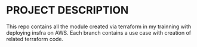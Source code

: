 # PROJECT DESCRIPTION

This repo contains all the module created via terraform in my trainning with deploying insfra on AWS. 
Each branch contains a use case with creation of related terraform code.
